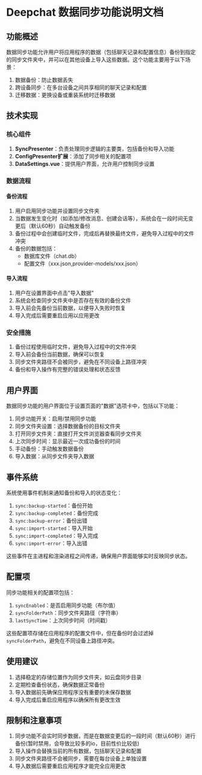 # Deepchat 数据同步功能说明文档

## 功能概述

数据同步功能允许用户将应用程序的数据（包括聊天记录和配置信息）备份到指定的同步文件夹中，并可以在其他设备上导入这些数据。这个功能主要用于以下场景：

1. 数据备份：防止数据丢失
2. 跨设备同步：在多台设备之间共享相同的聊天记录和配置
3. 迁移数据：更换设备或重装系统时迁移数据

## 技术实现

### 核心组件

1. **SyncPresenter**：负责处理同步逻辑的主要类，包括备份和导入功能
2. **ConfigPresenter扩展**：添加了同步相关的配置项
3. **DataSettings.vue**：提供用户界面，允许用户控制同步设置

### 数据流程

#### 备份流程

1. 用户启用同步功能并设置同步文件夹
2. 当数据发生变化时（如添加/修改消息、创建会话等），系统会在一段时间无变更后（默认60秒）自动触发备份
3. 备份过程中会创建临时文件，完成后再替换最终文件，避免导入过程中的文件冲突
4. 备份的数据包括：
   - 数据库文件（chat.db）
   - 配置文件（xxx.json,provider-models/xxx.json）

#### 导入流程

1. 用户在设置界面中点击"导入数据"
2. 系统会检查同步文件夹中是否存在有效的备份文件
3. 导入前会先备份当前数据，以便导入失败时恢复
4. 导入完成后需要重启应用以应用更改

### 安全措施

1. 备份过程使用临时文件，避免导入过程中的文件冲突
2. 导入前会备份当前数据，确保可以恢复
3. 同步文件夹路径不会被同步，避免在不同设备上路径冲突
4. 备份和导入操作有完整的错误处理和状态反馈

## 用户界面

数据同步功能的用户界面位于设置页面的"数据"选项卡中，包括以下功能：

1. 同步功能开关：启用/禁用同步功能
2. 同步文件夹设置：选择数据备份的目标文件夹
3. 打开同步文件夹：直接打开文件浏览器查看同步文件夹
4. 上次同步时间：显示最近一次成功备份的时间
5. 手动备份：手动触发数据备份
6. 导入数据：从同步文件夹导入数据

## 事件系统

系统使用事件机制来通知备份和导入的状态变化：

1. `sync:backup-started`：备份开始
2. `sync:backup-completed`：备份完成
3. `sync:backup-error`：备份出错
4. `sync:import-started`：导入开始
5. `sync:import-completed`：导入完成
6. `sync:import-error`：导入出错

这些事件在主进程和渲染进程之间传递，确保用户界面能够实时反映同步状态。

## 配置项

同步功能相关的配置项包括：

1. `syncEnabled`：是否启用同步功能（布尔值）
2. `syncFolderPath`：同步文件夹路径（字符串）
3. `lastSyncTime`：上次同步时间（时间戳）

这些配置项存储在应用程序的配置文件中，但在备份时会过滤掉`syncFolderPath`，避免在不同设备上路径冲突。

## 使用建议

1. 选择稳定的存储位置作为同步文件夹，如云盘同步目录
2. 定期检查备份状态，确保数据正常备份
3. 导入数据前先确保应用程序没有重要的未保存数据
4. 导入完成后重启应用程序以确保所有更改生效

## 限制和注意事项

1. 同步功能不会实时同步数据，而是在数据变更后的一段时间（默认60秒）进行备份(暂时禁用，会导致比较多的io，目前性价比较低)
2. 导入操作会替换当前的所有数据，包括聊天记录和配置
3. 同步文件夹路径不会被同步，需要在每台设备上单独设置
4. 导入数据后需要重启应用程序才能完全应用更改
